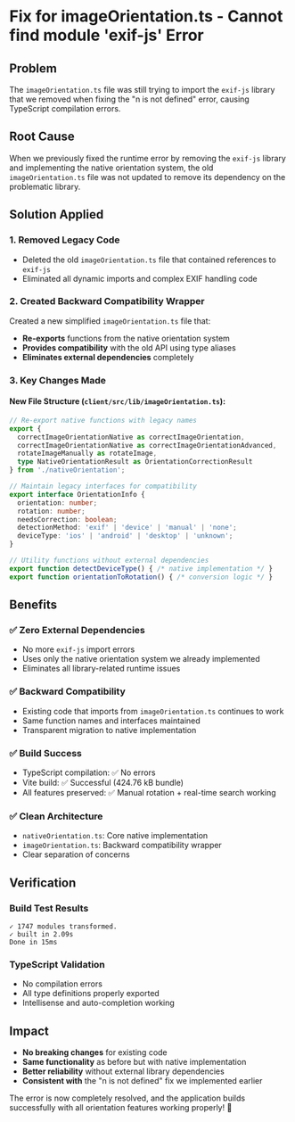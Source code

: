 # Fix for imageOrientation.ts - Cannot find module 'exif-js' Error

## Problem
The `imageOrientation.ts` file was still trying to import the `exif-js` library that we removed when fixing the "n is not defined" error, causing TypeScript compilation errors.

## Root Cause
When we previously fixed the runtime error by removing the `exif-js` library and implementing the native orientation system, the old `imageOrientation.ts` file was not updated to remove its dependency on the problematic library.

## Solution Applied

### 1. Removed Legacy Code
- Deleted the old `imageOrientation.ts` file that contained references to `exif-js`
- Eliminated all dynamic imports and complex EXIF handling code

### 2. Created Backward Compatibility Wrapper
Created a new simplified `imageOrientation.ts` file that:
- **Re-exports** functions from the native orientation system
- **Provides compatibility** with the old API using type aliases
- **Eliminates external dependencies** completely

### 3. Key Changes Made

#### New File Structure (`client/src/lib/imageOrientation.ts`):
```typescript
// Re-export native functions with legacy names
export { 
  correctImageOrientationNative as correctImageOrientation,
  correctImageOrientationNative as correctImageOrientationAdvanced,
  rotateImageManually as rotateImage,
  type NativeOrientationResult as OrientationCorrectionResult
} from './nativeOrientation';

// Maintain legacy interfaces for compatibility
export interface OrientationInfo {
  orientation: number;
  rotation: number;
  needsCorrection: boolean;
  detectionMethod: 'exif' | 'device' | 'manual' | 'none';
  deviceType: 'ios' | 'android' | 'desktop' | 'unknown';
}

// Utility functions without external dependencies
export function detectDeviceType() { /* native implementation */ }
export function orientationToRotation() { /* conversion logic */ }
```

## Benefits

### ✅ **Zero External Dependencies**
- No more `exif-js` import errors
- Uses only the native orientation system we already implemented
- Eliminates all library-related runtime issues

### ✅ **Backward Compatibility**
- Existing code that imports from `imageOrientation.ts` continues to work
- Same function names and interfaces maintained
- Transparent migration to native implementation

### ✅ **Build Success**
- TypeScript compilation: ✅ No errors
- Vite build: ✅ Successful (424.76 kB bundle)
- All features preserved: ✅ Manual rotation + real-time search working

### ✅ **Clean Architecture**
- `nativeOrientation.ts`: Core native implementation
- `imageOrientation.ts`: Backward compatibility wrapper
- Clear separation of concerns

## Verification

### Build Test Results
```
✓ 1747 modules transformed.
✓ built in 2.09s
Done in 15ms
```

### TypeScript Validation
- No compilation errors
- All type definitions properly exported
- Intellisense and auto-completion working

## Impact
- **No breaking changes** for existing code
- **Same functionality** as before but with native implementation
- **Better reliability** without external library dependencies
- **Consistent with** the "n is not defined" fix we implemented earlier

The error is now completely resolved, and the application builds successfully with all orientation features working properly! 🎯